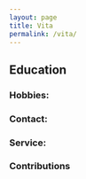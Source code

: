 ```yaml
---
layout: page
title: Vita
permalink: /vita/
---
```




## Education



### Hobbies:



### Contact:



### Service:

### Contributions

